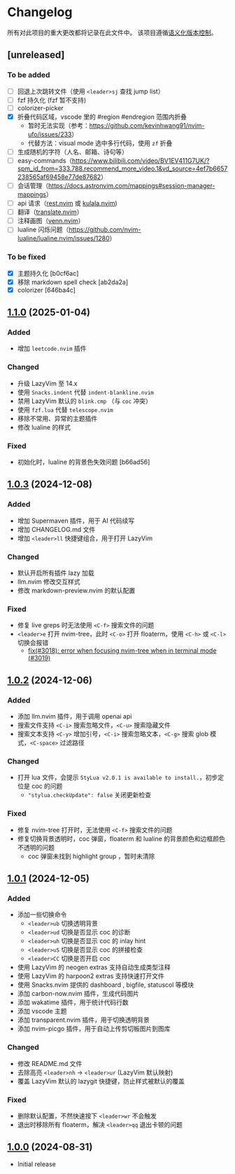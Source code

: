 # Changelog

所有对此项目的重大更改都将记录在此文件中。
该项目遵循[语义化版本控制](https://semver.org/spec/v2.0.0.html)。

## [unreleased]

### To be added

- [ ] 回退上次跳转文件（使用 `<leader>sj` 查找 jump list）
- [ ] fzf 持久化 (fzf 暂不支持)
- [ ] colorizer-picker
- [x] 折叠代码区域，vscode 里的 #region #endregion 范围内折叠
  - 暂时无法实现（参考：<https://github.com/kevinhwang91/nvim-ufo/issues/233>）
  - 代替方法：visual mode 选中多行代码，使用 `zf` 折叠
- [ ] 生成随机的字符（人名、邮箱、诗句等）
- [ ] easy-commands（<https://www.bilibili.com/video/BV1EV411G7UK/?spm_id_from=333.788.recommend_more_video.1&vd_source=4ef7b6657238565af69458e77de87682>）
- [ ] 会话管理（<https://docs.astronvim.com/mappings#session-manager-mappings>）
- [ ] api 请求（[rest.nvim](https://github.com/rest-nvim/rest.nvim) 或 [kulala.nvim](https://github.com/mistweaverco/kulala.nvim))
- [ ] 翻译（[translate.nvim](https://github.com/uga-rosa/translate.nvim)）
- [ ] 注释画图（[venn.nvim](https://github.com/jbyuki/venn.nvim)）
- [ ] lualine 闪烁问题（<https://github.com/nvim-lualine/lualine.nvim/issues/1280>）

### To be fixed

- [x] 主题持久化 [b0cf6ac]
- [x] 移除 markdown spell check [ab2da2a]
- [x] colorizer [646ba4c]

## [1.1.0](https://github.com/shy-robin/shy-nvim/compare/v1.0.3...v1.1.0) (2025-01-04)

### Added

- 增加 `leetcode.nvim` 插件

### Changed

- 升级 LazyVim 至 14.x
- 使用 `Snacks.indent` 代替 `indent-blankline.nvim`
- 禁用 LazyVim 默认的 `blink.cmp` （与 `coc` 冲突）
- 使用 `fzf.lua` 代替 `telescope.nvim`
- 移除不常用、异常的主题插件
- 修改 lualine 的样式

### Fixed

- 初始化时，lualine 的背景色失效问题 [b66ad56]

## [1.0.3](https://github.com/shy-robin/shy-nvim/compare/v1.0.2...v1.0.3) (2024-12-08)

### Added

- 增加 Supermaven 插件，用于 AI 代码续写
- 增加 CHANGELOG.md 文件
- 增加 `<leader>ll` 快捷键组合，用于打开 LazyVim

### Changed

- 默认开启所有插件 lazy 加载
- llm.nvim 修改交互样式
- 修改 markdown-preview.nvim 的默认配置

### Fixed

- 修复 live greps 时无法使用 `<C-f>` 搜索文件的问题
- `<leader>e` 打开 nvim-tree，此时 `<C-o>` 打开 floaterm，使用 `<C-h>` 或 `<C-l>` 切换会报错
  - [fix(#3018): error when focusing nvim-tree when in terminal mode (#3019)](https://github.com/nvim-tree/nvim-tree.lua/commit/db8d7ac1f524fc6f808764b29fa695c51e014aa6)

## [1.0.2](https://github.com/shy-robin/shy-nvim/compare/v1.0.1...v1.0.2) (2024-12-06)

### Added

- 添加 llm.nvim 插件，用于调用 openai api
- 搜索文件支持 `<C-i>` 搜索忽略文件，`<C-u>` 搜索隐藏文件
- 搜索文本支持 `<C-y>` 增加引号，`<C-i>` 搜索忽略文本，`<C-g>` 搜索 glob 模式，`<C-space>` 过滤路径

### Changed

- 打开 lua 文件，会提示 `StyLua v2.0.1 is available to install.`，初步定位是 coc 的问题
  - `"stylua.checkUpdate": false` 关闭更新检查

### Fixed

- 修复 nvim-tree 打开时，无法使用 `<C-f>` 搜索文件的问题
- 修复切换背景透明时，coc 弹窗，floaterm 和 lualine 的背景颜色和边框颜色不透明的问题
  - coc 弹窗未找到 highlight group ，暂时未清除

## [1.0.1](https://github.com/shy-robin/shy-nvim/compare/v1.0.0...v1.0.1) (2024-12-05)

### Added

- 添加一些切换命令
  - `<leader>ub` 切换透明背景
  - `<leader>ud` 切换是否显示 coc 的诊断
  - `<leader>uh` 切换是否显示 coc 的 inlay hint
  - `<leader>uS` 切换是否显示 coc 的拼接检查
  - `<leader>CC` 切换是否开启 coc
- 使用 LazyVim 的 neogen extras 支持自动生成类型注释
- 使用 LazyVim 的 harpoon2 extras 支持快速打开文件
- 使用 Snacks.nvim 提供的 dashboard , bigfile, statuscol 等模块
- 添加 carbon-now.nvim 插件，生成代码图片
- 添加 wakatime 插件，用于统计代码行数
- 添加 vscode 主题
- 添加 transparent.nvim 插件，用于切换透明背景
- 添加 nvim-picgo 插件，用于自动上传剪切板图片到图库

### Changed

- 修改 README.md 文件
- 去除高亮 `<leader>nh` → `<leader>ur` (LazyVim 默认映射)
- 覆盖 LazyVim 默认的 lazygit 快捷键，防止样式被默认的覆盖

### Fixed

- 删除默认配置，不然快速按下 `<leader>wr` 不会触发
- 退出时移除所有 floaterm，解决 `<leader>qq` 退出卡顿的问题

## [1.0.0](https://github.com/shy-robin/shy-nvim/releases/tag/v1.0.0) (2024-08-31)

- Initial release

